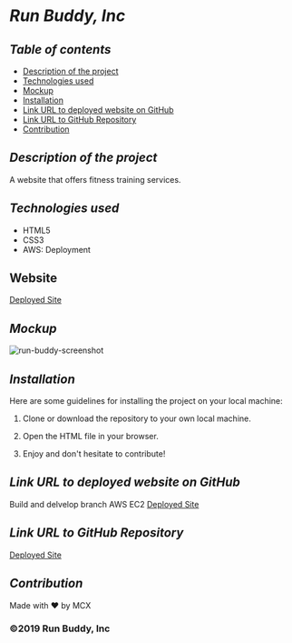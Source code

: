 # **_Run Buddy, Inc_**

## **_Table of contents_**
* [Description of the project](#description-of-the-project)
* [Technologies used](#technologies-used)
* [Mockup](#mockup)
* [Installation](#installation)
* [Link URL to deployed website on GitHub](#link-URL-to-deployed-website-on-GitHub)
* [Link URL to GitHub Repository](#link-URL-to-GitHub-repository)
* [Contribution](#contribution)

## **_Description of the project_**
A website that offers fitness training services.

## **_Technologies used_**
* HTML5
* CSS3
* AWS: Deployment

## Website 
[Deployed Site](http://3.19.242.131/#) <br>

## **_Mockup_**
![run-buddy-screenshot](https://user-images.githubusercontent.com/78329298/110898167-90800d00-82b3-11eb-863b-ff62d3e5e2c3.png)

## **_Installation_**
Here are some guidelines for installing the project on your local machine:

1. Clone or download the repository to your own local machine.

2. Open the HTML file in your browser.

3. Enjoy and don't hesitate to contribute!

## **_Link URL to deployed website on GitHub_**
Build and delvelop branch AWS EC2
[Deployed Site](http://3.19.242.131/#) <br>

## **_Link URL to GitHub Repository_**
[Deployed Site](https://github.com/Maxamed-NCX/Runbuddy/tree/main)


## **_Contribution_**
Made with ❤️  by MCX


### ©️2019 Run Buddy, Inc

